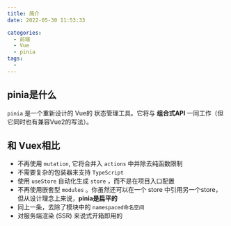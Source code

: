 ```yaml
---
title: 简介
date: 2022-05-30 11:53:33

categories:
  - 前端
  - Vue
  - pinia
tags:
  - 
---
```


## pinia是什么

`pinia` 是一个重新设计的 Vue的 状态管理工具。它将与 **组合式API** 一同工作（但它同时也有兼容Vue2的写法）。 

## 和 Vuex相比

-   不再使用 `mutation`, 它将合并入 `actions` 中并除去纯函数限制
-   不需要复杂的包装器来支持 `TypeScript` 
-   使用 `useStore` 自动化生成 `store` ，而不是在项目入口配置
-   不再使用嵌套型 `modules` 。你虽然还可以在一个 store 中引用另一个store，但从设计理念上来说，**pinia是扁平的**
-   同上一条，去除了模块中的 `namespaced命名空间` 
-   对服务端渲染 (SSR) 来说式开箱即用的


